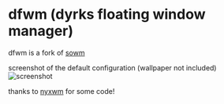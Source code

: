 # dfwm (dyrks floating window manager)
dfwm is a fork of [sowm](https://github.com/dylanaraps/sowm/)

screenshot of the default configuration (wallpaper not included)
![screenshot](https://r2.e-z.host/a53429c2-8061-4833-aa8d-d6a679fe9df0/ab9ylny7.png)

thanks to [nyxwm](https://github.com/nyangkosense/nyxwm/) for some code!
